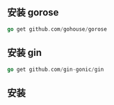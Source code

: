 ## 安装 gorose
```go
go get github.com/gohouse/gorose
```

## 安装 gin
```go
go get github.com/gin-gonic/gin
```

## 安装